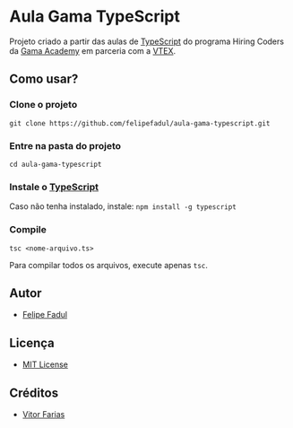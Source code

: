 # Aula Gama TypeScript
Projeto criado a partir das aulas de [TypeScript](https://www.typescriptlang.org/) do programa Hiring Coders da [Gama Academy](https://gama.academy/) em parceria com a [VTEX](https://vtex.com/br-pt/).

## Como usar?

### Clone o projeto
`git clone https://github.com/felipefadul/aula-gama-typescript.git`

### Entre na pasta do projeto
`cd aula-gama-typescript`

### Instale o [TypeScript](https://www.typescriptlang.org/)
Caso não tenha instalado, instale:
`npm install -g typescript`

### Compile
```
tsc <nome-arquivo.ts>
```

Para compilar todos os arquivos, execute apenas `tsc`.

## Autor
- [Felipe Fadul](https://linkedin.com/in/felipefadul)

## Licença
- [MIT License](LICENSE)

## Créditos
- [Vitor Farias](https://github.com/vitorfgsantos)
